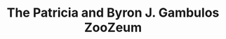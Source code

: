 ---
layout: repo
title: "The Patricia and Byron J. Gambulos ZooZeum"
id: 25032
permalink: repos/25032/
---